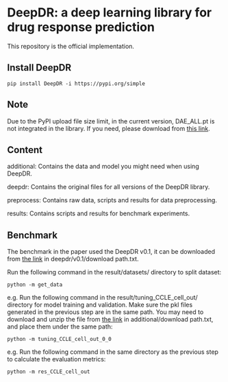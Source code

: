 # DeepDR: a deep learning library for drug response prediction

This repository is the official implementation.

## Install DeepDR

```
pip install DeepDR -i https://pypi.org/simple
```

## Note

Due to the PyPI upload file size limit, in the current version, DAE_ALL.pt is not integrated in the library. If you need, please download from [this link](https://huggingface.co/spaces/user15632/DeepDR/blob/main/DeepDR/DefaultData/DAE_ALL.pt).

## Content

additional: Contains the data and model you might need when using DeepDR.

deepdr: Contains the original files for all versions of the DeepDR library.

preprocess: Contains raw data, scripts and results for data preprocessing.

results: Contains scripts and results for benchmark experiments.

## Benchmark

The benchmark in the paper used the DeepDR v0.1, it can be downloaded from [the link](https://drive.google.com/file/d/1usL_HFmCfndN4hkHq97CR4Lj1JaxiMm_/view?usp=sharing) in deepdr/v0.1/download path.txt.

Run the following command in the result/datasets/ directory to split dataset:

```
python -m get_data
```

e.g. Run the following command in the result/tuning_CCLE_cell_out/ directory for model training and validation. 
Make sure the pkl files generated in the previous step are in the same path. 
You may need to download and unzip the file from [the link](https://drive.google.com/file/d/1iWPWElWHatE6ZR2vothSo6ZgeTpkgwz6/view?usp=drive_link) in additional/download path.txt, and place them under the same path:

```
python -m tuning_CCLE_cell_out_0_0
```

e.g. Run the following command in the same directory as the previous step to calculate the evaluation metrics:

```
python -m res_CCLE_cell_out
```
